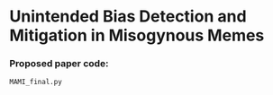 # Unintended Bias Detection and Mitigation in Misogynous Memes

### Proposed paper code:

```MAMI_final.py```
